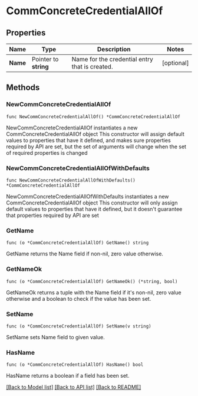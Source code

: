 # CommConcreteCredentialAllOf

## Properties

Name | Type | Description | Notes
------------ | ------------- | ------------- | -------------
**Name** | Pointer to **string** | Name for the credential entry that is created. | [optional] 

## Methods

### NewCommConcreteCredentialAllOf

`func NewCommConcreteCredentialAllOf() *CommConcreteCredentialAllOf`

NewCommConcreteCredentialAllOf instantiates a new CommConcreteCredentialAllOf object
This constructor will assign default values to properties that have it defined,
and makes sure properties required by API are set, but the set of arguments
will change when the set of required properties is changed

### NewCommConcreteCredentialAllOfWithDefaults

`func NewCommConcreteCredentialAllOfWithDefaults() *CommConcreteCredentialAllOf`

NewCommConcreteCredentialAllOfWithDefaults instantiates a new CommConcreteCredentialAllOf object
This constructor will only assign default values to properties that have it defined,
but it doesn't guarantee that properties required by API are set

### GetName

`func (o *CommConcreteCredentialAllOf) GetName() string`

GetName returns the Name field if non-nil, zero value otherwise.

### GetNameOk

`func (o *CommConcreteCredentialAllOf) GetNameOk() (*string, bool)`

GetNameOk returns a tuple with the Name field if it's non-nil, zero value otherwise
and a boolean to check if the value has been set.

### SetName

`func (o *CommConcreteCredentialAllOf) SetName(v string)`

SetName sets Name field to given value.

### HasName

`func (o *CommConcreteCredentialAllOf) HasName() bool`

HasName returns a boolean if a field has been set.


[[Back to Model list]](../README.md#documentation-for-models) [[Back to API list]](../README.md#documentation-for-api-endpoints) [[Back to README]](../README.md)


